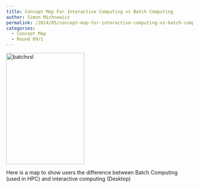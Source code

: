 ```yaml
---
title: Concept Map For Interactive Computing vs Batch Computing
author: Simon Michnowicz
permalink: /2014/05/concept-map-for-interactive-computing-vs-batch-computing/
categories:
  - Concept Map
  - Round 09/1
---
```

<p><a href="http://teaching.software-carpentry.org/wp-content/uploads/2014/05/DOC020514-02052014180439.pdf"><a href="http://teaching.software-carpentry.org/wp-content/uploads/2014/05/batchvsI.jpg"><img class="alignnone size-medium wp-image-6945" alt="batchvsI" src="http://teaching.software-carpentry.org/wp-content/uploads/2014/05/batchvsI-211x300.jpg" width="211" height="300" /></a></a></p>
<p>Here is a map to show users the difference between Batch Computing (used in HPC) and interactive computing (Desktop)</p>
<p>&nbsp;</p>
